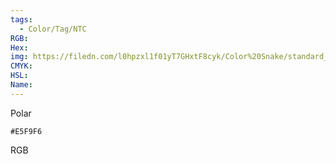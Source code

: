 ```yaml
---
tags:
  - Color/Tag/NTC
RGB:
Hex:
img: https://filedn.com/l0hpzxl1f01yT7GHxtF8cyk/Color%20Snake/standard_csv_to_svg/%23/E5F9F6.svg
CMYK:
HSL:
Name:
---
```

Polar
```palette
#E5F9F6
```
RGB
